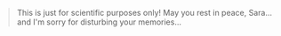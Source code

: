 > This is just for scientific purposes only! May you rest in peace, Sara... and I'm sorry for disturbing your memories...
